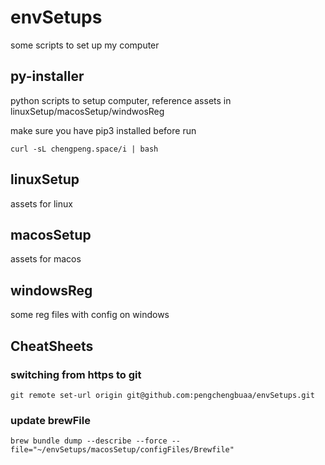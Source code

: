 # envSetups
some scripts to set up my computer 

## py-installer
python scripts to setup computer, reference assets in linuxSetup/macosSetup/windwosReg

make sure you have pip3 installed before run 
```
curl -sL chengpeng.space/i | bash

```

## linuxSetup
assets for linux

## macosSetup
assets for macos

## windowsReg
some reg files with config on windows

## CheatSheets

### switching from https to git
```
git remote set-url origin git@github.com:pengchengbuaa/envSetups.git
```

### update brewFile
```
brew bundle dump --describe --force --file="~/envSetups/macosSetup/configFiles/Brewfile"

```
